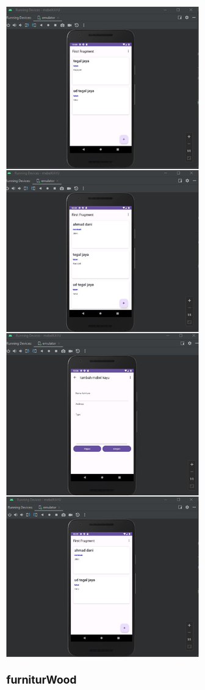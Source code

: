 ![alt text](https://github.com/dansaldan09/furniturWood/blob/main/gambar/WhatsApp%20Image%202023-07-03%20at%2022.09.21.jpeg?raw=true)
![alt text](https://github.com/dansaldan09/furniturWood/blob/main/gambar/WhatsApp%20Image%202023-07-03%20at%2022.08.31.jpeg?raw=true)
![alt text](https://github.com/dansaldan09/furniturWood/blob/main/gambar/WhatsApp%20Image%202023-07-03%20at%2022.06.48.jpeg?raw=true)
![alt text](https://github.com/dansaldan09/furniturWood/blob/main/gambar/WhatsApp%20Image%202023-07-03%20at%2022.06.10.jpeg?raw=true)
# furniturWood
